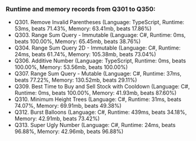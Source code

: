 ### Runtime and memory records from Q301 to Q350:
- Q301. Remove Invalid Parentheses (Language: TypeScript, Runtime: 53ms, beats 71.43%, Memory: 63.41mb, beats 17.86%)
- Q303. Range Sum Query - Immutable (Language: C#, Runtime: 0ms, beats 100.00%, Memory: 65.45mb, beats 38.76%)
- Q304. Range Sum Query 2D - Immutable (Language: C#, Runtime: 24ms, beats 61.74%, Memory: 105.38mb, beats 73.04%)
- Q306. Additive Number (Language: TypeScript, Runtime: 0ms, beats 100.00%, Memory: 53.56mb, beats 100.00%)
- Q307. Range Sum Query - Mutable (Language: C#, Runtime: 37ms, beats 77.22%, Memory: 130.52mb, beats 29.11%)
- Q309. Best Time to Buy and Sell Stock with Cooldown (Language: C#, Runtime: 0ms, beats 100.00%, Memory: 41.93mb, beats 87.60%)
- Q310. Minimum Height Trees (Language: C#, Runtime: 31ms, beats 74.07%, Memory: 69.91mb, beats 49.38%)
- Q312. Burst Balloons (Language: C#, Runtime: 439ms, beats 34.18%, Memory: 42.91mb, beats 73.42%)
- Q313. Super Ugly Number (Language: C#, Runtime: 24ms, beats 96.88%, Memory: 42.96mb, beats 96.88%)